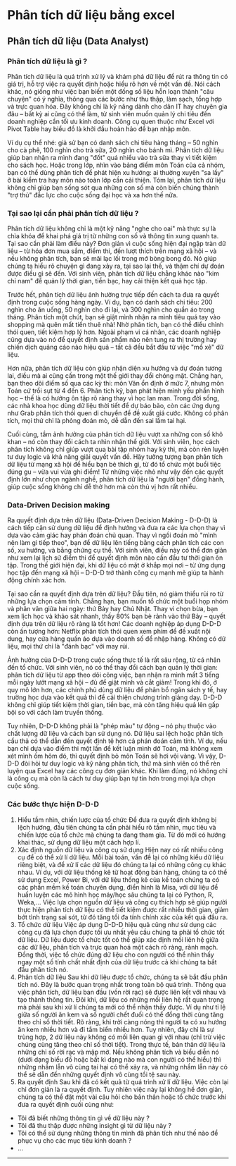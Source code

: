 # Phân tích dữ liệu bằng excel
## Phân tích dữ liệu (Data Analyst)
### Phân tích dữ liệu là gì ? 
Phân tích dữ liệu là quá trình xử lý và khám phá dữ liệu để rút ra thông tin có giá trị, hỗ trợ việc ra quyết định hoặc hiểu rõ hơn về một vấn đề. Nói cách khác, nó giống như việc bạn biến một đống số liệu hỗn loạn thành "câu chuyện" có ý nghĩa, thông qua các bước như thu thập, làm sạch, tổng hợp và trực quan hóa. Đây không chỉ là kỹ năng dành cho dân IT hay chuyên gia đâu – bất kỳ ai cũng có thể làm, từ sinh viên muốn quản lý chi tiêu đến doanh nghiệp cần tối ưu kinh doanh. Công cụ quen thuộc như Excel với Pivot Table hay biểu đồ là khởi đầu hoàn hảo để bạn nhập môn.

Ví dụ cụ thể nhé: giả sử bạn có danh sách chi tiêu hàng tháng – 50 nghìn cho cà phê, 100 nghìn cho trà sữa, 20 nghìn cho bánh mì. Phân tích dữ liệu giúp bạn nhận ra mình đang "đốt" quá nhiều vào trà sữa thay vì tiết kiệm cho sách học. Hoặc trong lớp, nhìn vào bảng điểm môn Toán của cả nhóm, bạn có thể dùng phân tích để phát hiện xu hướng: ai thường xuyên "sa lầy" ở bài kiểm tra hay môn nào toàn lớp cần cải thiện. Tóm lại, phân tích dữ liệu không chỉ giúp bạn sống sót qua những con số mà còn biến chúng thành "trợ thủ" đắc lực cho cuộc sống đại học và xa hơn thế nữa.
### Tại sao lại cần phải phân tích dữ liệu ?
Phân tích dữ liệu không chỉ là một kỹ năng "nghe cho oai" mà thực sự là chìa khóa để khai phá giá trị từ những con số và thông tin xung quanh ta. Tại sao cần phải làm điều này? Đơn giản vì cuộc sống hiện đại ngập tràn dữ liệu – từ hóa đơn mua sắm, điểm thi, đến lượt thích trên mạng xã hội – và nếu không phân tích, bạn sẽ mãi lạc lối trong mớ bòng bong đó. Nó giúp chúng ta hiểu rõ chuyện gì đang xảy ra, tại sao lại thế, và thậm chí dự đoán được điều gì sẽ đến. Với sinh viên, phân tích dữ liệu chẳng khác nào "kim chỉ nam" để quản lý thời gian, tiền bạc, hay cải thiện kết quả học tập.

Trước hết, phân tích dữ liệu ảnh hưởng trực tiếp đến cách ta đưa ra quyết định trong cuộc sống hàng ngày. Ví dụ, bạn có danh sách chi tiêu: 200 nghìn cho ăn uống, 50 nghìn cho đi lại, và 300 nghìn cho quần áo trong tháng. Phân tích một chút, bạn sẽ giật mình nhận ra mình tiêu quá tay vào shopping mà quên mất tiền thuê nhà! Nhờ phân tích, bạn có thể điều chỉnh thói quen, tiết kiệm hợp lý hơn. Ngoài phạm vi cá nhân, các doanh nghiệp cũng dựa vào nó để quyết định sản phẩm nào nên tung ra thị trường hay chiến dịch quảng cáo nào hiệu quả – tất cả đều bắt đầu từ việc "mổ xẻ" dữ liệu.

Hơn nữa, phân tích dữ liệu còn giúp nhận diện xu hướng và dự đoán tương lai, điều mà ai cũng cần trong một thế giới thay đổi chóng mặt. Chẳng hạn, bạn theo dõi điểm số qua các kỳ thi: môn Văn ổn định ở mức 7, nhưng môn Toán cứ trồi sụt từ 4 đến 6. Phân tích kỹ, bạn phát hiện mình yếu phần hình học – thế là có hướng ôn tập rõ ràng thay vì học lan man. Trong đời sống, các nhà khoa học dùng dữ liệu thời tiết để dự báo bão, còn các ứng dụng như Grab phân tích thói quen di chuyển để đề xuất giá cước. Không có phân tích, mọi thứ chỉ là phỏng đoán mò, dễ dẫn đến sai lầm tai hại.

Cuối cùng, tầm ảnh hưởng của phân tích dữ liệu vượt xa những con số khô khan – nó còn thay đổi cách ta nhìn nhận thế giới. Với sinh viên, học cách phân tích không chỉ giúp vượt qua bài tập nhóm hay kỳ thi, mà còn rèn luyện tư duy logic và khả năng giải quyết vấn đề. Hãy tưởng tượng bạn phân tích dữ liệu từ mạng xã hội để hiểu bạn bè thích gì, từ đó tổ chức một buổi tiệc đúng gu – vừa vui vừa ghi điểm! Từ những việc nhỏ như vậy đến các quyết định lớn như chọn ngành nghề, phân tích dữ liệu là "người bạn" đồng hành, giúp cuộc sống không chỉ dễ thở hơn mà còn thú vị hơn rất nhiều.

### Data-Driven Decision making
Ra quyết định dựa trên dữ liệu (Data-Driven Decision Making - D-D-D) là cách tiếp cận sử dụng dữ liệu để định hướng và đưa ra các lựa chọn thay vì dựa vào cảm giác hay phán đoán chủ quan. Thay vì ngồi đoán mò "mình nên làm gì tiếp theo", bạn để dữ liệu lên tiếng bằng cách phân tích các con số, xu hướng, và bằng chứng cụ thể. Với sinh viên, điều này có thể đơn giản như xem lại lịch sử điểm thi để quyết định môn nào cần đầu tư thời gian ôn tập. Trong thế giới hiện đại, khi dữ liệu có mặt ở khắp mọi nơi – từ ứng dụng học tập đến mạng xã hội – D-D-D trở thành công cụ mạnh mẽ giúp ta hành động chính xác hơn.

Tại sao cần ra quyết định dựa trên dữ liệu? Đầu tiên, nó giảm thiểu rủi ro từ những lựa chọn cảm tính. Chẳng hạn, bạn muốn tổ chức một buổi họp nhóm và phân vân giữa hai ngày: thứ Bảy hay Chủ Nhật. Thay vì chọn bừa, bạn xem lịch học và khảo sát nhanh, thấy 80% bạn bè rảnh vào thứ Bảy – quyết định dựa trên dữ liệu rõ ràng là tốt hơn! Các doanh nghiệp áp dụng D-D-D còn ấn tượng hơn: Netflix phân tích thói quen xem phim để đề xuất nội dung, hay cửa hàng quần áo dựa vào doanh số để nhập hàng. Không có dữ liệu, mọi thứ chỉ là "đánh bạc" với may rủi.

Ảnh hưởng của D-D-D trong cuộc sống thực tế là rất sâu rộng, từ cá nhân đến tổ chức. Với sinh viên, nó có thể thay đổi cách bạn quản lý thời gian: phân tích dữ liệu từ app theo dõi công việc, bạn nhận ra mình mất 3 tiếng mỗi ngày lướt mạng xã hội – đủ để giật mình và cắt giảm! Trong khi đó, ở quy mô lớn hơn, các chính phủ dùng dữ liệu để phân bổ ngân sách y tế, hay trường học dựa vào kết quả thi để cải thiện chương trình giảng dạy. D-D-D không chỉ giúp tiết kiệm thời gian, tiền bạc, mà còn tăng hiệu quả lên gấp bội so với cách làm truyền thống.

Tuy nhiên, D-D-D không phải là "phép màu" tự động – nó phụ thuộc vào chất lượng dữ liệu và cách bạn sử dụng nó. Dữ liệu sai lệch hoặc phân tích cẩu thả có thể dẫn đến quyết định tệ hơn cả phán đoán cảm tính. Ví dụ, nếu bạn chỉ dựa vào điểm thi một lần để kết luận mình dở Toán, mà không xem xét mình ốm hôm đó, thì quyết định bỏ môn Toán sẽ hơi vội vàng. Vì vậy, D-D-D đòi hỏi tư duy logic và kỹ năng phân tích, thứ mà sinh viên có thể rèn luyện qua Excel hay các công cụ đơn giản khác. Khi làm đúng, nó không chỉ là công cụ mà còn là cách tư duy giúp bạn tự tin hơn trong mọi lựa chọn cuộc sống.

### Các bước thực hiện D-D-D
1. Hiểu tầm nhìn, chiến lược của tổ chức
Để đưa ra quyết định không bị lệch hướng, đầu tiên chúng ta cần phải hiểu rõ tầm nhìn, mục tiêu và chiến lược của tổ chức mà chúng ta đang tham gia. Từ đó mới có hướng khai thác, sử dụng dữ liệu một cách hợp lí.
2. Xác định nguồn dữ liệu và công cụ sử dụng
Hiện nay có rất nhiều công cụ để có thể xử lí dữ liệu. Mỗi bài toán, vấn đề lại có những kiểu dữ liệu riêng biệt, và để xử lí các dữ liệu đó chúng ta lại có những công cụ khác nhau. Ví dụ, với dữ liệu thống kê từ hoạt động bán hàng, chúng ta có thể sử dụng Excel, Power Bi, với dữ liệu thống kê của kế toán chúng ta có các phần mềm kế toán chuyên dụng, điển hình là Misa, với dữ liệu để huấn luyện các mô hình học máy/học sâu chúng ta lại có Python, R, Weka,...
Việc lựa chọn nguồn dữ liệu và công cụ thích hợp sẽ giúp người thực hiện phân tích dữ liệu có thể tiết kiệm được rất nhiều thời gian, giảm bớt tình trạng sai sót, từ đó tăng tối đa tính chính xác của kết quả đầu ra.
3. Tổ chức dữ liệu
Việc áp dụng D-D-D hiệu quả cũng như sử dụng các công cụ đã lựa chọn được tối ưu nhất yêu cầu chúng ta phải tổ chức tốt dữ liệu. Dữ liệu được tổ chức tốt có thể giúp xác định mối liên hệ giữa các dữ liệu, phân tích và trực quan hoá một cách rõ ràng, rành mạch. Đồng thời, việc tổ chức đúng dữ liệu cho con người có thể nhìn thấy ngay một số tính chất nhất định của dữ liệu trước cả khi chúng ta bắt đầu phân tích nó.
4. Phân tích dữ liệu 
Sau khi dữ liệu được tổ chức, chúng ta sẽ bắt đầu phân tích nó. Đây là bước quan trọng nhất trong toàn bộ quá trình. Thông qua việc phân tích, dữ liệu ban đầu (vốn rời rạc) sẽ được liên kết với nhau và tạo thành thông tin. Đôi khi, dữ liệu có những mối liên hệ rất quan trọng mà phải sau khi xử lí chúng ta mới có thể nhận thấy được. Ví dụ như tỉ lệ giữa số người ăn kem và số người chết đuối có thể đồng thời cùng tăng theo chỉ số thời tiết. Rõ ràng, khi trời càng nóng thì người ta có xu hướng ăn kem nhiều hơn và đi tắm biển nhiều hơn. Tuy nhiên, đây chỉ là sự trùng hợp, 2 dữ liệu này không có mối liên quan gì với nhau (chỉ trừ việc chúng cùng tăng theo chỉ số thời tiết). Trong thực tế, bản thân dữ liệu là những chỉ số rời rạc và mập mờ. Nếu không phân tích và biểu diễn nó (dưới dạng biểu đồ hoặc bất kì dạng nào mà con người có thể hiểu) thì những nhầm lẫn vô cùng tai hại có thể xảy ra, và những nhầm lẫn này có thể sẽ dẫn đến những quyết định vô cùng tồi tệ sau này.
5. Ra quyết định
Sau khi đã có kết quả từ quá trình xử lí dữ liệu. Việc còn lại chỉ đơn giản là ra quyết định. Tuy nhiên việc này lại không hề đơn giản, chúng ta có thể đặt một vài câu hỏi cho bản thân hoặc tổ chức trước khi đưa ra quyết định cuối cùng như:
- Tôi đã biết những thông tin gì về dữ liệu này ?
- Tôi đã thu thập được những insight gì từ dữ liệu này ? 
- Tôi có thể sử dụng những thông tin mình đã phân tích như thế nào để phục vụ cho các mục tiêu kinh doanh ? 
- ...
---